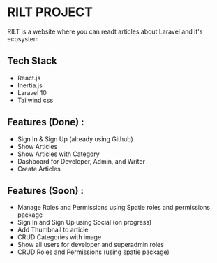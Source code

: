 # RILT PROJECT
RILT is a website where you can readt articles about Laravel and it's ecosystem

## Tech Stack
 - React.js
 - Inertia.js
 - Laravel 10
 - Tailwind css

## Features (Done) : 
 - Sign In & Sign Up (already using Github)
 - Show Articles
 - Show Articles with Category
 - Dashboard for Developer, Admin, and Writer
 - Create Articles

 ## Features (Soon) :
 - Manage Roles and Permissions using Spatie roles and permissions package
 - Sign In and Sign Up using Social (on progress)
 - Add Thumbnail to article
 - CRUD Categories with image
 - Show all users for developer and superadmin roles
 - CRUD Roles and Permissions (using spatie package)
